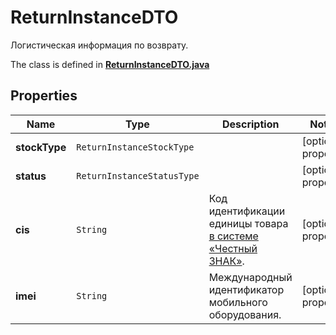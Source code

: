 

# ReturnInstanceDTO

Логистическая информация по возврату.

The class is defined in **[ReturnInstanceDTO.java](../../src/main/java/org/openapitools/model/ReturnInstanceDTO.java)**

## Properties

Name | Type | Description | Notes
------------ | ------------- | ------------- | -------------
**stockType** | `ReturnInstanceStockType` |  |  [optional property]
**status** | `ReturnInstanceStatusType` |  |  [optional property]
**cis** | `String` | Код идентификации единицы товара [в системе «Честный ЗНАК»](https://честныйзнак.рф/). |  [optional property]
**imei** | `String` | Международный идентификатор мобильного оборудования. |  [optional property]






